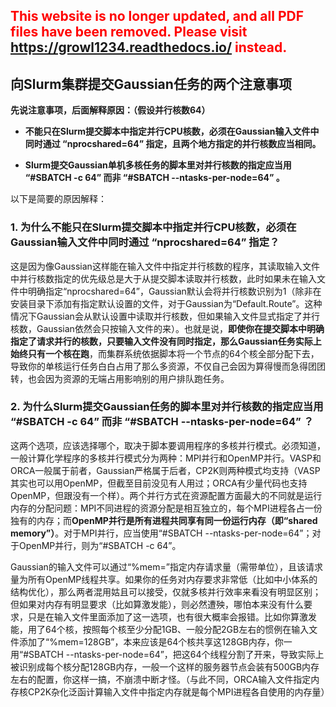 ## <font color=red>This website is no longer updated, and all PDF files have been removed. Please visit <a href="https://growl1234.readthedocs.io/">https://growl1234.readthedocs.io/</a> instead.</font>

## 向Slurm集群提交Gaussian任务的两个注意事项

**先说注意事项，后面解释原因：（假设并行核数64）**

-	**不能只在Slurm提交脚本中指定并行CPU核数，必须在Gaussian输入文件中同时通过 “nprocshared=64” 指定，且两个地方指定的并行核数应当相同。**

-	**Slurm提交Gaussian单机多核任务的脚本里对并行核数的指定应当用 “#SBATCH -c 64” 而非 “#SBATCH --ntasks-per-node=64” 。**

以下是简要的原因解释：

### 1. 为什么不能只在Slurm提交脚本中指定并行CPU核数，必须在Gaussian输入文件中同时通过 “nprocshared=64” 指定？

这是因为像Gaussian这样能在输入文件中指定并行核数的程序，其读取输入文件中并行核数指定的优先级总是大于从提交脚本读取并行核数，此时如果未在输入文件中明确指定“nprocshared=64”，Gaussian默认会将并行核数识别为1（除非在安装目录下添加有指定默认设置的文件，对于Gaussian为“Default.Route”。这种情况下Gaussian会从默认设置中读取并行核数，但如果输入文件显式指定了并行核数，Gaussian依然会只按输入文件的来）。也就是说，**即使你在提交脚本中明确指定了请求并行的核数，只要输入文件没有同时指定，那么Gaussian任务实际上始终只有一个核在跑**，而集群系统依据脚本将一个节点的64个核全部分配下去，导致你的单核运行任务白白占用了那么多资源，不仅自己会因为算得慢而急得团团转，也会因为资源的无端占用影响别的用户排队跑任务。

### 2. 为什么Slurm提交Gaussian任务的脚本里对并行核数的指定应当用 “#SBATCH -c 64” 而非 “#SBATCH --ntasks-per-node=64” ？

这两个选项，应该选择哪个，取决于脚本要调用程序的多核并行模式。必须知道，一般计算化学程序的多核并行模式分为两种：MPI并行和OpenMP并行。VASP和ORCA一般属于前者，Gaussian严格属于后者，CP2K则两种模式均支持（VASP其实也可以用OpenMP，但截至目前没见有人用过；ORCA有少量代码也支持OpenMP，但跟没有一个样）。两个并行方式在资源配置方面最大的不同就是运行内存的分配问题：MPI不同进程的资源分配是相互独立的，每个MPI进程各占一份独有的内存；而**OpenMP并行是所有进程共同享有同一份运行内存（即“shared memory”）**。对于MPI并行，应当使用“#SBATCH --ntasks-per-node=64”；对于OpenMP并行，则为“#SBATCH -c 64”。

Gaussian的输入文件可以通过“%mem=”指定内存请求量（需带单位），且该请求量为所有OpenMP线程共享。如果你的任务对内存要求非常低（比如中小体系的结构优化），那么两者混用姑且可以接受，仅就多核并行效率来看没有明显区别；但如果对内存有明显要求（比如算激发能），则必然遭殃，哪怕本来没有什么要求，只是在输入文件里面添加了这一选项，也有很大概率会报错。比如你算激发能，用了64个核，按照每个核至少分配1GB、一般分配2GB左右的惯例在输入文件添加了“%mem=128GB”，本来应该是64个核共享这128GB内存，你一用“#SBATCH --ntasks-per-node=64”，把这64个线程分割了开来，导致实际上被识别成每个核分配128GB内存，一般一个这样的服务器节点会装有500GB内存左右的配置，你这样一搞，不崩溃中断才怪。（与此不同，ORCA输入文件指定内存核CP2K杂化泛函计算输入文件中指定内存就是每个MPI进程各自使用的内存量）
